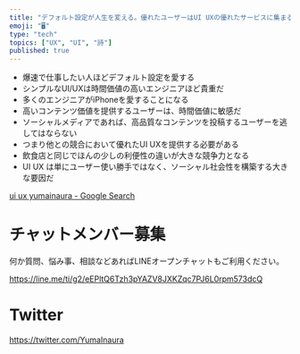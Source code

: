 ```yaml
---
title: "デフォルト設定が人生を変える。優れたユーザーはUI UXの優れたサービスに集まる。"
emoji: "🖥"
type: "tech"
topics: ["UX", "UI", "詩"]
published: true
---
```


- 爆速で仕事したい人ほどデフォルト設定を愛する
- シンプルなUI/UXは時間価値の高いエンジニアほど貴重だ
- 多くのエンジニアがiPhoneを愛することになる
- 高いコンテンツ価値を提供するユーザーは、時間価値に敏感だ
- ソーシャルメディアであれば、高品質なコンテンツを投稿するユーザーを逃してはならない
- つまり他との競合において優れたUI UXを提供する必要がある
- 飲食店と同じでほんの少しの利便性の違いが大きな競争力となる
- UI UX は単にユーザー使い勝手ではなく、ソーシャル社会性を構築する大きな要因だ

[ui ux yumainaura - Google Search](https://www.google.co.jp/search?q=ui+ux+yumainaura&oq=ui+ux+yumainaura&aqs=chrome..69i57j69i60l3.2633j0j7&sourceid=chrome&ie=UTF-8)








<!-- Update From Qiita API -->

# チャットメンバー募集


何か質問、悩み事、相談などあればLINEオープンチャットもご利用ください。

https://line.me/ti/g2/eEPltQ6Tzh3pYAZV8JXKZqc7PJ6L0rpm573dcQ





# Twitter


https://twitter.com/YumaInaura


<!-- Update From Qiita API -->



